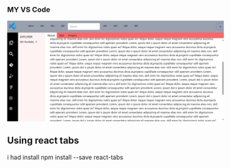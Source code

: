  ### MY VS Code
![My Project Screenshot](/src/assets/imgs/vs%20code%20pic%20myprofile.jpeg)
 ## Using react tabs 
i had install 
npm install --save react-tabs




 